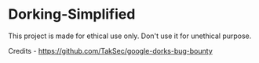 # Dorking-Simplified
This project is made for ethical use only. Don't use it for unethical purpose.  




Credits -
https://github.com/TakSec/google-dorks-bug-bounty

